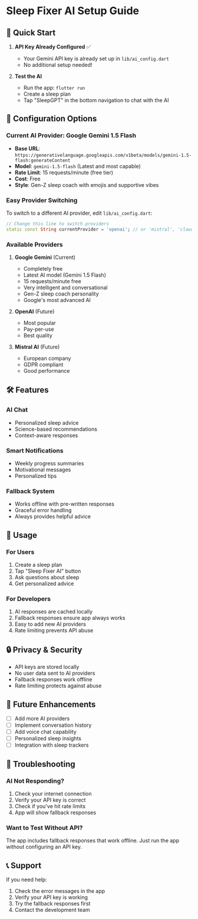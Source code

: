 # Sleep Fixer AI Setup Guide

## 🚀 Quick Start

1. **API Key Already Configured** ✅
   - Your Gemini API key is already set up in `lib/ai_config.dart`
   - No additional setup needed!

2. **Test the AI**
   - Run the app: `flutter run`
   - Create a sleep plan
   - Tap "SleepGPT" in the bottom navigation to chat with the AI

## 🔧 Configuration Options

### Current AI Provider: Google Gemini 1.5 Flash
- **Base URL**: `https://generativelanguage.googleapis.com/v1beta/models/gemini-1.5-flash:generateContent`
- **Model**: `gemini-1.5-flash` (Latest and most capable)
- **Rate Limit**: 15 requests/minute (free tier)
- **Cost**: Free
- **Style**: Gen-Z sleep coach with emojis and supportive vibes

### Easy Provider Switching

To switch to a different AI provider, edit `lib/ai_config.dart`:

```dart
// Change this line to switch providers
static const String currentProvider = 'openai'; // or 'mistral', 'claude'
```

### Available Providers

1. **Google Gemini** (Current)
   - Completely free
   - Latest AI model (Gemini 1.5 Flash)
   - 15 requests/minute free
   - Very intelligent and conversational
   - Gen-Z sleep coach personality
   - Google's most advanced AI

2. **OpenAI** (Future)
   - Most popular
   - Pay-per-use
   - Best quality

3. **Mistral AI** (Future)
   - European company
   - GDPR compliant
   - Good performance

## 🛠️ Features

### AI Chat
- Personalized sleep advice
- Science-based recommendations
- Context-aware responses

### Smart Notifications
- Weekly progress summaries
- Motivational messages
- Personalized tips

### Fallback System
- Works offline with pre-written responses
- Graceful error handling
- Always provides helpful advice

## 📱 Usage

### For Users
1. Create a sleep plan
2. Tap "Sleep Fixer AI" button
3. Ask questions about sleep
4. Get personalized advice

### For Developers
1. AI responses are cached locally
2. Fallback responses ensure app always works
3. Easy to add new AI providers
4. Rate limiting prevents API abuse

## 🔒 Privacy & Security

- API keys are stored locally
- No user data sent to AI providers
- Fallback responses work offline
- Rate limiting protects against abuse

## 🚀 Future Enhancements

- [ ] Add more AI providers
- [ ] Implement conversation history
- [ ] Add voice chat capability
- [ ] Personalized sleep insights
- [ ] Integration with sleep trackers

## 🐛 Troubleshooting

### AI Not Responding?
1. Check your internet connection
2. Verify your API key is correct
3. Check if you've hit rate limits
4. App will show fallback responses

### Want to Test Without API?
The app includes fallback responses that work offline. Just run the app without configuring an API key.

## 📞 Support

If you need help:
1. Check the error messages in the app
2. Verify your API key is working
3. Try the fallback responses first
4. Contact the development team 